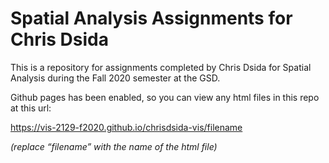 # Spatial Analysis Assignments for Chris Dsida 

This is a repository for assignments completed by Chris Dsida for Spatial Analysis during the Fall 2020 semester at the GSD.

Github pages has been enabled, so you can view any html files in this repo at this url:

https://vis-2129-f2020.github.io/chrisdsida-vis/filename

*(replace “filename” with the name of the html file)*
